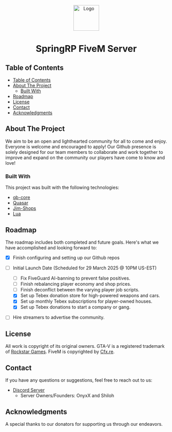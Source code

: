 <br/>
<div align="center">

<img src="https://media.githubusercontent.com/media/SpringRP/SpringRP/main/spring_loadingscreen/html/assets/logo128x128.png?token=AVEXHZYU2P5OAYRSYF4SDIDH4JAYC" alt="Logo" width="80" height="80">
</a>
<p align="center">
<h1> SpringRP FiveM Server </h1>
</p>
</div>

## Table of Contents

- [Table of Contents](#table-of-contents)
- [About The Project](#about-the-project)
  - [Built With](#built-with)
- [Roadmap](#roadmap)
- [License](#license)
- [Contact](#contact)
- [Acknowledgments](#acknowledgments)

## About The Project

We aim to be an open and lighthearted community for all to come and enjoy. Everyone is welcome and encouraged to apply! 
Our Github presence is solely designed for our team members to collaborate and work together to improve and expand on the community our players have come to know and love! 

### Built With

This project was built with the following technologies:

- [qb-core](https://github.com/qbcore-framework/qb-core)
- [Quasar](https://github.com/quasar-store-organizations)
- [Jim-Shops](https://github.com/jimathy/jim-shops)
- [Lua](https://www.lua.org/)


## Roadmap

The roadmap includes both completed and future goals. Here&#39;s what we have accomplished and looking forward to:

- [X] Finish configuring and setting up our Github repos
- [ ] Initial Launch Date (Scheduled for 29 March 2025 @ 10PM US-EST)
  - [ ] Fix FiveGuard AI-banning to prevent false positives.
  - [ ] Finish rebalancing player economy and shop prices.
  - [ ] Finish deconflict between the varying player job scripts.
  - [X] Set up Tebex donation store for high-powered weapons and cars.
  - [X] Set up monthly Tebex subscriptions for player-owned houses.
  - [X] Set up Tebex donations to start a company or gang.
- [ ] Hire streamers to advertise the community.


## License

All work is copyright of its original owners. GTA-V is a registered trademark of [Rockstar Games](https://www.rockstargames.com/). FiveM is copyrighted by [Cfx.re](https://www.cfx.re).

## Contact

If you have any questions or suggestions, feel free to reach out to us:

- [Discord Server](https://discord.gg/PTEVR9gjYY)
    - Server Owners/Founders: OnyxX and Shiloh
 
      

## Acknowledgments

A special thanks to our donators for supporting us through our endeavors.
